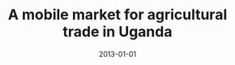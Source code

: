 ---
title: "A mobile market for agricultural trade in Uganda"
collection: publications
permalink: /publication/2013-a-mobile-market-for-agricultural
date: 2013-01-01
venue: 'Proceedings of the 4th Annual Symposium on Computing for Development'
paperurl: '/files/Ssekibuule_2013_ACMDEV.pdf'
citation: 'Richard Ssekibuule, John A Quinn, Kevin Leyton-Brown'
---